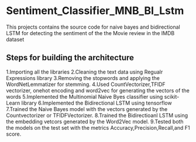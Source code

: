 # Sentiment_Classifier_MNB_BI_Lstm
This projects contains  the source code for naive bayes  and bidirectional LSTM for detecting the sentiment of the the Movie review in the IMDB dataset

Steps for building the architecture
-----------------------------------

1.Importing all the libraries
2.Cleaning the text data using Regualr Expressions library
3.Removing the stopwords and applying the WordNetLemmatizer for stemming.
4.Used CountVectorizer,TFIDF vectorizer, onehot encoding and word2vec for generating the vectors of the words
5.Implemented the Multinomial Naive Byes classifier using scikit-Learn library
6.Implemented the Bidirectional LSTM using tensorflow
7.Trained the Naive Bayes model with the vectors generated by the Countvectorizer or TFIDFVectorizer.
8.Trained the Bidirectioanl LSTM using the embedding vetcors generated by the Word2Vec model.
9.Tested both the models on the test set with the metrics Accuracy,Precision,Recall,and F1 score.
